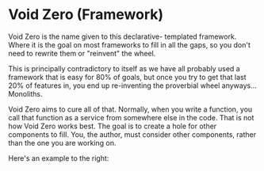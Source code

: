 # Void Zero (Framework)

Void Zero is the name given to this declarative-
templated framework. Where it is the goal on most 
frameworks to fill in all the gaps, so you don't 
need to rewrite them or "reinvent" the wheel.

This is principally contradictory to itself as we
have all probably used a framework that is easy for
80% of goals, but once you try to get that last 20%
of features in, you end up re-inventing the proverbial
wheel anyways... Monoliths.

Void Zero aims to cure all of that. Normally, when
you write a function, you call that function as a
service from somewhere else in the code. That is not
how Void Zero works best. The goal is to create a hole
for other components to fill. You, the author, must
consider other components, rather than the one you 
are working on.

Here's an example to the right:


